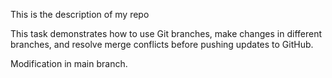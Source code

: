 This is the description of my repo


This task demonstrates how to use Git branches, make changes in different branches, and resolve merge conflicts before pushing updates to GitHub.

 Modification in main branch.
